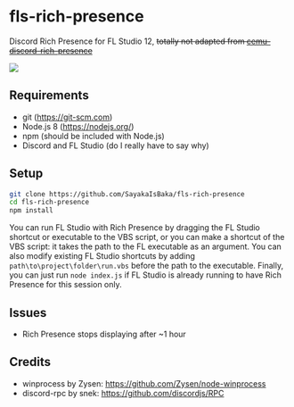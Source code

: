 # fls-rich-presence
Discord Rich Presence for FL Studio 12, ~~totally not adapted from [cemu-discord-rich-presence](https://github.com/RedDuckss/cemu-discord-rich-presence)~~

![](https://sayakaisbaka.s-ul.eu/vzEJx3bb.png)

## Requirements

- git (https://git-scm.com)
- Node.js 8 (https://nodejs.org/)
- npm (should be included with Node.js)
- Discord and FL Studio (do I really have to say why)

## Setup

```bash
git clone https://github.com/SayakaIsBaka/fls-rich-presence
cd fls-rich-presence
npm install
```

You can run FL Studio with Rich Presence by dragging the FL Studio shortcut or executable to the VBS script, or you can make a shortcut of the VBS script: it takes the path to the FL executable as an argument. You can also modify existing FL Studio shortcuts by adding `path\to\project\folder\run.vbs` before the path to the executable.
Finally, you can just run `node index.js` if FL Studio is already running to have Rich Presence for this session only.

## Issues

- Rich Presence stops displaying after ~1 hour

## Credits

- winprocess by Zysen: https://github.com/Zysen/node-winprocess
- discord-rpc by snek: https://github.com/discordjs/RPC